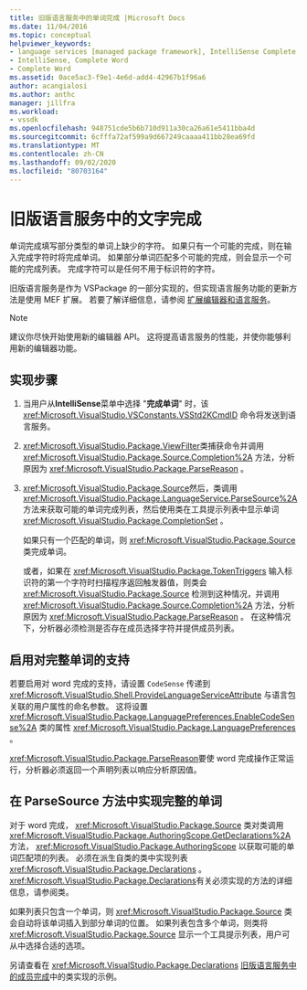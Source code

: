 ```yaml
---
title: 旧版语言服务中的单词完成 |Microsoft Docs
ms.date: 11/04/2016
ms.topic: conceptual
helpviewer_keywords:
- language services [managed package framework], IntelliSense Complete Word
- IntelliSense, Complete Word
- Complete Word
ms.assetid: 0ace5ac3-f9e1-4e6d-add4-42967b1f96a6
author: acangialosi
ms.author: anthc
manager: jillfra
ms.workload:
- vssdk
ms.openlocfilehash: 948751cde5b6b710d911a30ca26a61e5411bba4d
ms.sourcegitcommit: 6cfffa72af599a9d667249caaaa411bb28ea69fd
ms.translationtype: MT
ms.contentlocale: zh-CN
ms.lasthandoff: 09/02/2020
ms.locfileid: "80703164"
---
```

# <a name="word-completion-in-a-legacy-language-service"></a>旧版语言服务中的文字完成
单词完成填写部分类型的单词上缺少的字符。 如果只有一个可能的完成，则在输入完成字符时将完成单词。 如果部分单词匹配多个可能的完成，则会显示一个可能的完成列表。 完成字符可以是任何不用于标识符的字符。

 旧版语言服务是作为 VSPackage 的一部分实现的，但实现语言服务功能的更新方法是使用 MEF 扩展。 若要了解详细信息，请参阅 [扩展编辑器和语言服务](../../extensibility/extending-the-editor-and-language-services.md)。

> [!NOTE]
> 建议你尽快开始使用新的编辑器 API。 这将提高语言服务的性能，并使你能够利用新的编辑器功能。

## <a name="implementation-steps"></a>实现步骤

1. 当用户从**IntelliSense**菜单中选择 "**完成单词**" 时，该 <xref:Microsoft.VisualStudio.VSConstants.VSStd2KCmdID> 命令将发送到语言服务。

2. <xref:Microsoft.VisualStudio.Package.ViewFilter>类捕获命令并调用 <xref:Microsoft.VisualStudio.Package.Source.Completion%2A> 方法，分析原因为 <xref:Microsoft.VisualStudio.Package.ParseReason> 。

3. <xref:Microsoft.VisualStudio.Package.Source>然后，类调用 <xref:Microsoft.VisualStudio.Package.LanguageService.ParseSource%2A> 方法来获取可能的单词完成列表，然后使用类在工具提示列表中显示单词 <xref:Microsoft.VisualStudio.Package.CompletionSet> 。

    如果只有一个匹配的单词，则 <xref:Microsoft.VisualStudio.Package.Source> 类完成单词。

   或者，如果在 <xref:Microsoft.VisualStudio.Package.TokenTriggers> 输入标识符的第一个字符时扫描程序返回触发器值，则类会 <xref:Microsoft.VisualStudio.Package.Source> 检测到这种情况，并调用 <xref:Microsoft.VisualStudio.Package.Source.Completion%2A> 方法，分析原因为 <xref:Microsoft.VisualStudio.Package.ParseReason> 。 在这种情况下，分析器必须检测是否存在成员选择字符并提供成员列表。

## <a name="enabling-support-for-the-complete-word"></a>启用对完整单词的支持
 若要启用对 word 完成的支持，请设置 `CodeSense` 传递到 <xref:Microsoft.VisualStudio.Shell.ProvideLanguageServiceAttribute> 与语言包关联的用户属性的命名参数。 这将设置 <xref:Microsoft.VisualStudio.Package.LanguagePreferences.EnableCodeSense%2A> 类的属性 <xref:Microsoft.VisualStudio.Package.LanguagePreferences> 。

 <xref:Microsoft.VisualStudio.Package.ParseReason>要使 word 完成操作正常运行，分析器必须返回一个声明列表以响应分析原因值。

## <a name="implementing-complete-word-in-the-parsesource-method"></a>在 ParseSource 方法中实现完整的单词
 对于 word 完成， <xref:Microsoft.VisualStudio.Package.Source> 类对类调用 <xref:Microsoft.VisualStudio.Package.AuthoringScope.GetDeclarations%2A> 方法， <xref:Microsoft.VisualStudio.Package.AuthoringScope> 以获取可能的单词匹配项的列表。 必须在派生自类的类中实现列表 <xref:Microsoft.VisualStudio.Package.Declarations> 。 <xref:Microsoft.VisualStudio.Package.Declarations>有关必须实现的方法的详细信息，请参阅类。

 如果列表只包含一个单词，则 <xref:Microsoft.VisualStudio.Package.Source> 类会自动将该单词插入到部分单词的位置。 如果列表包含多个单词，则类将 <xref:Microsoft.VisualStudio.Package.Source> 显示一个工具提示列表，用户可从中选择合适的选项。

 另请查看在 <xref:Microsoft.VisualStudio.Package.Declarations> [旧版语言服务中的成员完成](../../extensibility/internals/member-completion-in-a-legacy-language-service.md)中的类实现的示例。
